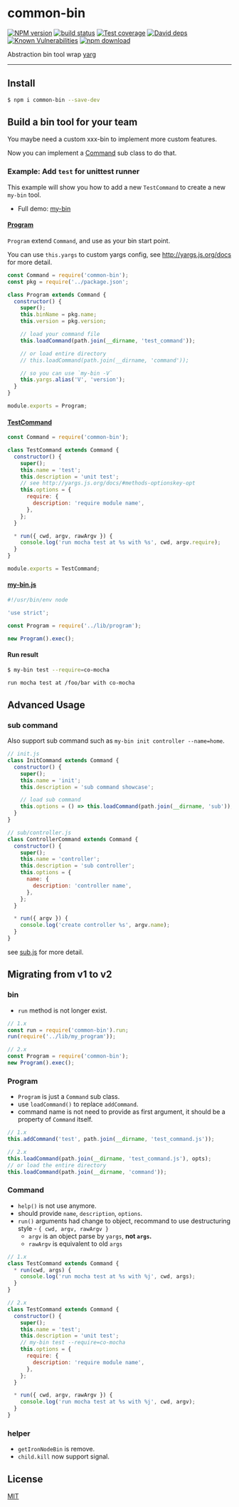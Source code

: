 # common-bin

[![NPM version][npm-image]][npm-url]
[![build status][travis-image]][travis-url]
[![Test coverage][codecov-image]][codecov-url]
[![David deps][david-image]][david-url]
[![Known Vulnerabilities][snyk-image]][snyk-url]
[![npm download][download-image]][download-url]

[npm-image]: https://img.shields.io/npm/v/common-bin.svg?style=flat-square
[npm-url]: https://npmjs.org/package/common-bin
[travis-image]: https://img.shields.io/travis/node-modules/common-bin.svg?style=flat-square
[travis-url]: https://travis-ci.org/node-modules/common-bin
[codecov-image]: https://codecov.io/gh/node-modules/common-bin/branch/master/graph/badge.svg
[codecov-url]: https://codecov.io/gh/node-modules/common-bin
[david-image]: https://img.shields.io/david/node-modules/common-bin.svg?style=flat-square
[david-url]: https://david-dm.org/node-modules/common-bin
[snyk-image]: https://snyk.io/test/npm/common-bin/badge.svg?style=flat-square
[snyk-url]: https://snyk.io/test/npm/common-bin
[download-image]: https://img.shields.io/npm/dm/common-bin.svg?style=flat-square
[download-url]: https://npmjs.org/package/common-bin

Abstraction bin tool wrap [yarg](http://yargs.js.org/)

---

## Install

```bash
$ npm i common-bin --save-dev
```

## Build a bin tool for your team

You maybe need a custom xxx-bin to implement more custom features.

Now you can implement a [Command](lib/command.js) sub class to do that.

### Example: Add `test` for unittest runner

This example will show you how to add a new `TestCommand` to create a new `my-bin` tool.

- Full demo: [my-bin](test/fixtures/my-bin)

#### [Program](test/fixtures/my-bin/lib/program.js)

`Program` extend `Command`, and use as your bin start point.

You can use `this.yargs` to custom yargs config, see http://yargs.js.org/docs for more detail.

```js
const Command = require('common-bin');
const pkg = require('../package.json';

class Program extends Command {
  constructor() {
    super();
    this.binName = pkg.name;
    this.version = pkg.version;

    // load your command file
    this.loadCommand(path.join(__dirname, 'test_command'));

    // or load entire directory
    // this.loadCommand(path.join(__dirname, 'command'));

    // so you can use `my-bin -V`
    this.yargs.alias('V', 'version');
  }
}

module.exports = Program;
```

#### [TestCommand](test/fixtures/my-bin/lib/test_command.js)

```js
const Command = require('common-bin');

class TestCommand extends Command {
  constructor() {
    super();
    this.name = 'test';
    this.description = 'unit test';
    // see http://yargs.js.org/docs/#methods-optionskey-opt
    this.options = {
      require: {
        description: 'require module name',
      },
    };
  }

  * run({ cwd, argv, rawArgv }) {
    console.log('run mocha test at %s with %s', cwd, argv.require);
  }
}

module.exports = TestCommand;
```

#### [my-bin.js](test/fixtures/my-bin/bin/my-bin.js)

```js
#!/usr/bin/env node

'use strict';

const Program = require('../lib/program');

new Program().exec();
```

#### Run result

```bash
$ my-bin test --require=co-mocha

run mocha test at /foo/bar with co-mocha
```

## Advanced Usage

### sub command

Also support sub command such as `my-bin init controller --name=home`.

```js
// init.js
class InitCommand extends Command {
  constructor() {
    super();
    this.name = 'init';
    this.description = 'sub command showcase';

    // load sub command
    this.options = () => this.loadCommand(path.join(__dirname, 'sub'));
  }
}

// sub/controller.js
class ControllerCommand extends Command {
  constructor() {
    super();
    this.name = 'controller';
    this.description = 'sub controller';
    this.options = {
      name: {
        description: 'controller name',
      },
    };
  }

  * run({ argv }) {
    console.log('create controller %s', argv.name);
  }
}
```

see [sub.js](test/fixtures/my-bin/lib/command/sub.js) for more detail.

## Migrating from v1 to v2

### bin

- `run` method is not longer exist.

```js
// 1.x
const run = require('common-bin').run;
run(require('../lib/my_program'));

// 2.x
const Program = require('common-bin');
new Program().exec();
```

### Program

- `Program` is just a `Command` sub class.
- use `loadCommand()` to replace `addCommand`.
- command name is not need to provide as first argument, it should be a property of `Command` itself.

```js
// 1.x
this.addCommand('test', path.join(__dirname, 'test_command.js'));

// 2.x
this.loadCommand(path.join(__dirname, 'test_command.js'), opts);
// or load the entire directory
this.loadCommand(path.join(__dirname, 'command'));
```

### Command

- `help()` is not use anymore.
- should provide `name`, `description`, `options`.
- `run()` arguments had change to object, recommand to use destructuring style - `{ cwd, argv, rawArgv }`
  - `argv` is an object parse by `yargs`, **not `args`.**
  - `rawArgv` is equivalent to old `args`

```js
// 1.x
class TestCommand extends Command {
  * run(cwd, args) {
    console.log('run mocha test at %s with %j', cwd, args);
  }
}

// 2.x
class TestCommand extends Command {
  constructor() {
    super();
    this.name = 'test';
    this.description = 'unit test';
    // my-bin test --require=co-mocha
    this.options = {
      require: {
        description: 'require module name',
      },
    };
  }

  * run({ cwd, argv, rawArgv }) {
    console.log('run mocha test at %s with %j', cwd, argv);
  }
}
```

### helper

- `getIronNodeBin` is remove.
- `child.kill` now support signal.

## License

[MIT](LICENSE)
